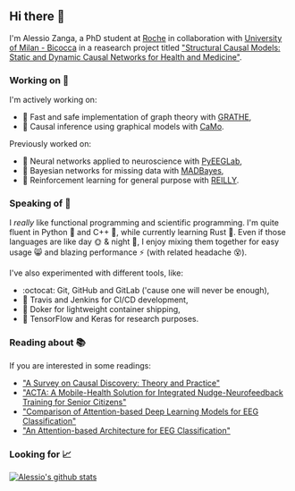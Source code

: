 ## Hi there 👋

I'm Alessio Zanga, a PhD student at [Roche](https://www.roche.com/) in collaboration with [University of Milan - Bicocca](https://en.unimib.it/) in a reasearch project titled ["Structural Causal Models: Static and Dynamic Causal Networks for Health and Medicine"](https://www.unimib.it/sites/default/files/no-index/ndottorato/Computer_Science-PhdProjects_37.pdf).

### Working on :construction_worker:

I'm actively working on:

- :evergreen_tree: Fast and safe implementation of graph theory with [GRATHE](https://github.com/AlessioZanga/grathe),
- :microscope: Causal inference using graphical models with [CaMo](https://github.com/AlessioZanga/CaMo).

Previously worked on:

- :brain: Neural networks applied to neuroscience with [PyEEGLab](https://github.com/AlessioZanga/PyEEGLab),
- :crystal_ball: Bayesian networks for missing data with [MADBayes](https://github.com/madlabunimib/MADBayes),
- :robot: Reinforcement learning for general purpose with [REILLY](https://github.com/AlessioZanga/REILLY).

### Speaking of :speech_balloon:

I *really* like functional programming and scientific programming. I'm quite fluent in Python :snake: and C++ :wrench:, while currently learning Rust :crab:. Even if those languages are like day :sun_with_face: & night :first_quarter_moon_with_face:, I enjoy mixing them together for easy usage :smile_cat: and blazing performance :zap: (with related headache :dizzy_face:).

I've also experimented with different tools, like:

- :octocat: Git, GitHub and GitLab ('cause one will never be enough),
- :rocket: Travis and Jenkins for CI/CD development,
- :whale2: Doker for lightweight container shipping,
- :dart: TensorFlow and Keras for research purposes.

### Reading about :books:

If you are interested in some readings:

- ["A Survey on Causal Discovery: Theory and Practice"](https://doi.org/10.1016/j.ijar.2022.09.004)
- ["ACTA: A Mobile-Health Solution for Integrated Nudge-Neurofeedback Training for Senior Citizens"](https://arxiv.org/abs/2102.08692)
- ["Comparison of Attention-based Deep Learning Models for EEG Classification"](https://arxiv.org/abs/2012.01074)
- ["An Attention-based Architecture for EEG Classification"](https://doi.org/10.5220/0008953502140219)

### Looking for :chart_with_upwards_trend:

[![Alessio's github stats](https://github-readme-stats.vercel.app/api?username=AlessioZanga&show_icons=true&theme=radical)](https://github.com/anuraghazra/github-readme-stats)
